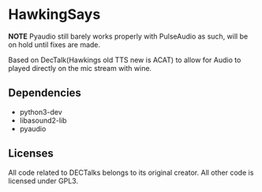 # HawkingSays

**NOTE**
Pyaudio still barely works properly with PulseAudio as such, will be on hold until fixes are made.

Based on DecTalk(Hawkings old TTS new is ACAT) to allow
for Audio to played directly on the mic stream with wine.

## Dependencies

- python3-dev
- libasound2-lib
- pyaudio

## Licenses

All code related to DECTalks belongs to its original creator. All other code
is licensed under GPL3.

